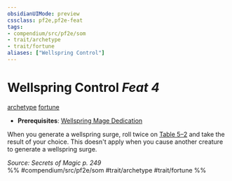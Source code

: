 ```yaml
---
obsidianUIMode: preview
cssclass: pf2e,pf2e-feat
tags:
- compendium/src/pf2e/som
- trait/archetype
- trait/fortune
aliases: ["Wellspring Control"]
---
```

# Wellspring Control  *Feat 4*  
[archetype](/rules/traits/archetype.md)  [fortune](/rules/traits/fortune.md)  

- **Prerequisites**: [Wellspring Mage Dedication](/compendium/feats/wellspring-mage-dedication-som.md)

When you generate a wellspring surge, roll twice on [Table 5–2](/rules/tables/wellspring-surges-som.md) and take the result of your choice. This doesn't apply when you cause another creature to generate a wellspring surge.

*Source: Secrets of Magic p. 249*  
%% #compendium/src/pf2e/som #trait/archetype #trait/fortune %%